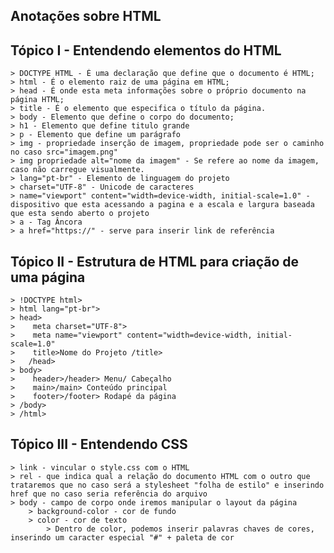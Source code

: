 ## Anotações sobre HTML

## Tópico I - Entendendo elementos do HTML
    
    > DOCTYPE HTML - É uma declaração que define que o documento é HTML;
    > html - É o elemento raiz de uma página em HTML;
    > head - É onde esta meta informações sobre o próprio documento na página HTML;
    > title - É o elemento que especifica o título da página.
    > body - Elemento que define o corpo do documento;
    > h1 - Elemento que define titulo grande
    > p - Elemento que define um parágrafo
    > img - propriedade inserção de imagem, propriedade pode ser o caminho no caso src="imagem.png"
    > img propriedade alt="nome da imagem" - Se refere ao nome da imagem, caso não carregue visualmente.
    > lang="pt-br" - Elemento de linguagem do projeto
    > charset="UTF-8" - Unicode de caracteres
    > name="viewport" content="width=device-width, initial-scale=1.0" - dispositivo que esta acessando a pagina e a escala e largura baseada que esta sendo aberto o projeto
    > a - Tag Âncora
    > a href="https://" - serve para inserir link de referência

## Tópico II - Estrutura de HTML para criação de uma página

    > !DOCTYPE html> 
    > html lang="pt-br">
    > head>
    >    meta charset="UTF-8">
    >    meta name="viewport" content="width=device-width, initial-scale=1.0"
    >    title>Nome do Projeto /title>
    >   /head>
    > body>
    >    header>/header> Menu/ Cabeçalho
    >    main>/main> Conteúdo principal
    >    footer>/footer> Rodapé da página    
    > /body>
    > /html>

## Tópico III - Entendendo CSS

    > link - vincular o style.css com o HTML
    > rel - que indica qual a relação do documento HTML com o outro que trataremos que no caso será a stylesheet "folha de estilo" e inserindo href que no caso seria referência do arquivo
    > body - campo de corpo onde iremos manipular o layout da página 
        > background-color - cor de fundo
        > color - cor de texto
            > Dentro de color, podemos inserir palavras chaves de cores, inserindo um caracter especial "#" + paleta de cor
    